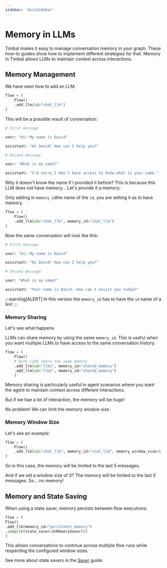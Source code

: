 ```yaml
---
sidebar: 'docsSidebar'
---
```


# Memory in LLMs

Timbal makes it easy to manage conversation memory in your graph. These how-to guides show how to implement different strategies for that. 
Memory in Timbal allows LLMs to maintain context across interactions.

## Memory Management

We have seen how to add an LLM.

```python
flow = (
    Flow()
    .add_llm(id="chat_llm")
)
```

This will be a possible result of conversation:

```python
# First message

user: "Hi! My name is David"

assistant: "Hi David! How can I help you?"

# Second message

user: "What is my name?"

assistant: "I'm sorry I don't have access to know what is your name."

```

Why it doesn't know the name if I provided it before? This is because this LLM does not have memory... Let's provide it a memory:

Only adding in `memory_id`the name of the `id`, you are setting it as to have memory.

```python
flow = (
    Flow()
    .add_llm(id="chat_llm", memory_id="chat_llm")
)
```

Now the same conversation will look like this:

```python
# First message

user: "Hi! My name is David"

assistant: "Hi David! How can I help you?"

# Second message

user: "What is my name?"

assistant: "Your name is David. How can I assist you today?"

```

:::warning[ALERT]
In this version the `memory_id` has to have the `id` name of a llm!
:::


### Memory Sharing

Let's see what happens

LLMs can share memory by using the same `memory_id`. This is useful when you want multiple LLMs to have access to the same conversation history:

```python
flow = (
    Flow()
    # Both LLMs share the same memory
    .add_llm(id="llm1", memory_id="shared_memory")
    .add_llm(id="llm2", memory_id="shared_memory")
    )
```


Memory sharing is particularly useful in agent scenarios where you want the agent to maintain context across different interactions.

But if we hae a lot of interaction, the memory will be huge! 

No problem! We can limit the memory window size.

### Memory Window Size

Let's see an example:

```python
flow = (
    Flow()
    .add_llm(id="chat_llm", memory_id="chat_llm", memory_window_size=5)
)
```

So in this case, the memory will be limited to the last 5 messages.

And if we set a window size of 0? The memory will be limited to the last 0 messages. So... no memory!


## Memory and State Saving

When using a state saver, memory persists between flow executions:

```python
flow = (
Flow()
.add_llm(memory_id="persistent_memory")
.compile(state_saver=InMemorySaver())
)
```


This allows conversations to continue across multiple flow runs while respecting the configured window sizes.

See more about state savers in the [Saver](/docs/guides/saver) guide.
